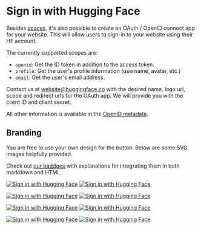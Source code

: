 # Sign in with Hugging Face

Besides [spaces](https://huggingface.co/docs/hub/spaces-oauth), it's also possible to create an OAuth / OpenID connect app for your website. This will allow users to sign-in to your website using their HF account.

The currently supported scopes are:

- `openid`: Get the ID token in addition to the access token.
- `profile`: Get the user's profile information (username, avatar, etc.)
- `email`: Get the user's email address.

Contact us at [website@huggingface.co](mailto:website@huggingface.co) with the desired name, logo url, scope and redirect urls for the OAuth app. We will provide you with the client ID and client secret.

All other information is available in the [OpenID metadata](https://huggingface.co/.well-known/openid-configuration).

## Branding

You are free to use your own design for the button. Below are some SVG images helpfully provided.

Check out [our baddges](https://huggingface.co/datasets/huggingface/badges#sign-in-with-hugging-face) with explanations for integrating them in both markdown and HTML.

[![Sign in with Hugging Face](https://huggingface.co/datasets/huggingface/badges/raw/main/sign-in-with-huggingface-sm.svg)](https://huggingface.co/oauth/authorize?client_id={CLIENT_ID}&redirect_uri={REDIRECT_URI}&scope=openid%20profile&state={STATE})
[![Sign in with Hugging Face](https://huggingface.co/datasets/huggingface/badges/raw/main/sign-in-with-huggingface-sm-dark.svg)](https://huggingface.co/oauth/authorize?client_id={CLIENT_ID}&redirect_uri={REDIRECT_URI}&scope=openid%20profile&state={STATE})

[![Sign in with Hugging Face](https://huggingface.co/datasets/huggingface/badges/raw/main/sign-in-with-huggingface-md.svg)](https://huggingface.co/oauth/authorize?client_id={CLIENT_ID}&redirect_uri={REDIRECT_URI}&scope=openid%20profile&state={STATE})
[![Sign in with Hugging Face](https://huggingface.co/datasets/huggingface/badges/raw/main/sign-in-with-huggingface-md-dark.svg)](https://huggingface.co/oauth/authorize?client_id={CLIENT_ID}&redirect_uri={REDIRECT_URI}&scope=openid%20profile&state={STATE})

[![Sign in with Hugging Face](https://huggingface.co/datasets/huggingface/badges/raw/main/sign-in-with-huggingface-lg.svg)](https://huggingface.co/oauth/authorize?client_id={CLIENT_ID}&redirect_uri={REDIRECT_URI}&scope=openid%20profile&state={STATE})
[![Sign in with Hugging Face](https://huggingface.co/datasets/huggingface/badges/raw/main/sign-in-with-huggingface-lg-dark.svg)](https://huggingface.co/oauth/authorize?client_id={CLIENT_ID}&redirect_uri={REDIRECT_URI}&scope=openid%20profile&state={STATE})

[![Sign in with Hugging Face](https://huggingface.co/datasets/huggingface/badges/raw/main/sign-in-with-huggingface-xl.svg)](https://huggingface.co/oauth/authorize?client_id={CLIENT_ID}&redirect_uri={REDIRECT_URI}&scope=openid%20profile&state={STATE})
[![Sign in with Hugging Face](https://huggingface.co/datasets/huggingface/badges/raw/main/sign-in-with-huggingface-xl-dark.svg)](https://huggingface.co/oauth/authorize?client_id={CLIENT_ID}&redirect_uri={REDIRECT_URI}&scope=openid%20profile&state={STATE})
